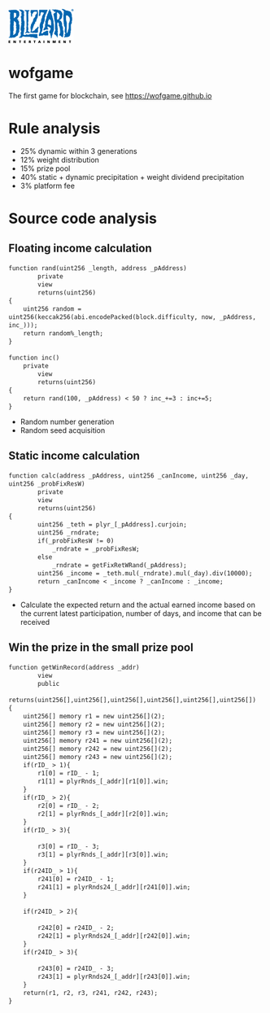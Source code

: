 ![blizzardgame](128px-Blizzard_Entertainment_Logo.svg.png)
# wofgame
The first game for blockchain, see https://wofgame.github.io
# Rule analysis
* 25% dynamic within 3 generations
* 12% weight distribution
* 15% prize pool
* 40% static + dynamic precipitation + weight dividend precipitation
* 3% platform fee

# Source code analysis
## Floating income calculation

```Solidity
function rand(uint256 _length, address _pAddress) 
        private
        view
        returns(uint256) 
{
	uint256 random = uint256(keccak256(abi.encodePacked(block.difficulty, now, _pAddress, inc_)));
	return random%_length;
}

function inc()
	private
        view
        returns(uint256) 
{
	return rand(100, _pAddress) < 50 ? inc_+=3 : inc+=5;
}

```
* Random number generation
* Random seed acquisition

## Static income calculation
```Solidity
function calc(address _pAddress, uint256 _canIncome, uint256 _day, uint256 _probFixResW)
        private
        view
        returns(uint256)
{
        uint256 _teth = plyr_[_pAddress].curjoin;
        uint256 _rndrate;
        if(_probFixResW != 0)
            _rndrate = _probFixResW;
        else 
            _rndrate = getFixRetWRand(_pAddress);
        uint256 _income = _teth.mul(_rndrate).mul(_day).div(10000);
        return _canIncome < _income ? _canIncome : _income;
}
```
* Calculate the expected return and the actual earned income based on the current latest participation, number of days, and income that can be received

## Win the prize in the small prize pool
```Solidity
function getWinRecord(address _addr)
        view
        public
        returns(uint256[],uint256[],uint256[],uint256[],uint256[],uint256[])
{
	uint256[] memory r1 = new uint256[](2);
	uint256[] memory r2 = new uint256[](2);
	uint256[] memory r3 = new uint256[](2);
	uint256[] memory r241 = new uint256[](2);
	uint256[] memory r242 = new uint256[](2);
	uint256[] memory r243 = new uint256[](2);
	if(rID_ > 1){
		r1[0] = rID_ - 1;
		r1[1] = plyrRnds_[_addr][r1[0]].win;
	}
	if(rID_ > 2){
		r2[0] = rID_ - 2;
		r2[1] = plyrRnds_[_addr][r2[0]].win;
	}
	if(rID_ > 3){
		
		r3[0] = rID_ - 3;
		r3[1] = plyrRnds_[_addr][r3[0]].win;
	}
	if(r24ID_ > 1){
		r241[0] = r24ID_ - 1;
		r241[1] = plyrRnds24_[_addr][r241[0]].win;
	}

	if(r24ID_ > 2){
		
		r242[0] = r24ID_ - 2;
		r242[1] = plyrRnds24_[_addr][r242[0]].win;
	}
	if(r24ID_ > 3){
		
		r243[0] = r24ID_ - 3;
		r243[1] = plyrRnds24_[_addr][r243[0]].win;
	}
	return(r1, r2, r3, r241, r242, r243);
}
```
